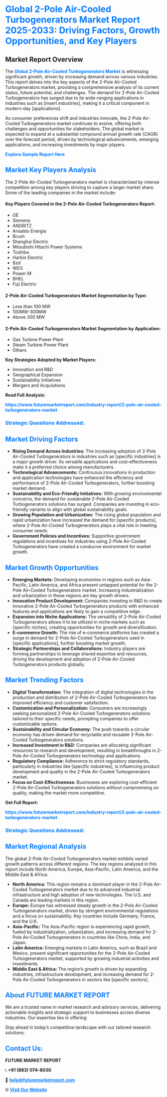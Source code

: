 <h1 style="color: #007BFF;">Global 2-Pole Air-Cooled Turbogenerators Market Report 2025-2033: Driving Factors, Growth Opportunities, and Key Players</h1>

<section id="overview">
<h2>Market Report Overview</h2>
<p>The <a href="https://www.futuremarketreport.com/industry-report/2-pole-air-cooled-turbogenerators-market" style="color: #007BFF; text-decoration: none;"><strong>Global 2-Pole Air-Cooled Turbogenerators Market</strong></a> is witnessing significant growth, driven by increasing demand across various industries. This report delves into the key aspects of the 2-Pole Air-Cooled Turbogenerators market, providing a comprehensive analysis of its current status, future potential, and challenges. The demand for 2-Pole Air-Cooled Turbogenerators has surged due to its wide-ranging applications in industries such as [insert industries], making it a critical component in modern-day [applications].</p>
<p>As consumer preferences shift and industries innovate, the 2-Pole Air-Cooled Turbogenerators market continues to evolve, offering both challenges and opportunities for stakeholders. The global market is expected to expand at a substantial compound annual growth rate (CAGR) over the forecast period, driven by technological advancements, emerging applications, and increasing investments by major players.</p>
</section>

<section id="overview">
<p><a href="https://www.futuremarketreport.com/request-sample/reportId=40612" style="color: #007BFF; text-decoration: none;"><strong>Explore Sample Report Here</strong></a></p>
</section>

<section id="key-players">
<h2 style="color: #007BFF;">Market Key Players Analysis</h2>
<p>The 2-Pole Air-Cooled Turbogenerators market is characterized by intense competition among key players striving to capture a larger market share. Some of the leading companies in the market include:</p>
<h4>Key Players Covered in the 2-Pole Air-Cooled Turbogenerators Report:</h4>
<ul><li>GE</li><li>Siemens</li><li>ANDRITZ</li><li>Ansaldo Energia</li><li>Brush</li><li>Shanghai Electric</li><li>Mitsubishi Hitachi Power Systems</li><li>Toshiba</li><li>Harbin Electric</li><li>Bzd</li><li>WEG</li><li>Power-M</li><li>BHEL</li><li>Fuji Electric</li></ul>
<h4>2-Pole Air-Cooled Turbogenerators Market Segmentation by Type:</h4>
<ul><li>Less than 100 MW</li><li>100MW-300MW</li><li>Above 300 MW</li></ul>

<h4>2-Pole Air-Cooled Turbogenerators Market Segmentation by Application:</h4>
<ul><li>Gas Turbine Power Plant</li><li>Steam Turbine Power Plant</li><li>Others</li></ul>
<p><strong>Key Strategies Adopted by Market Players:</strong></p>
<ul>
<li>Innovation and R&D</li>
<li>Geographical Expansion</li>
<li>Sustainability Initiatives</li>
<li>Mergers and Acquisitions</li>
</ul>
</section>

<section>
<p><strong>Read Full Analysis: </strong></p><a href="https://www.futuremarketreport.com/industry-report/2-pole-air-cooled-turbogenerators-market" style="color: #007BFF; text-decoration: none;"><strong>https://www.futuremarketreport.com/industry-report/2-pole-air-cooled-turbogenerators-market</strong></a>
<h3 style="color: #007BFF;">Strategic Questions Addressed:</h3>
</section>

<section id="driving-factors">
<h2 style="color: #007BFF;">Market Driving Factors</h2>
<ul>
<li><strong>Rising Demand Across Industries:</strong> The increasing adoption of 2-Pole Air-Cooled Turbogenerators in industries such as [specific industries] is a major growth driver. Its versatile applications and cost-effectiveness make it a preferred choice among manufacturers.</li>
<li><strong>Technological Advancements:</strong> Continuous innovations in production and application technologies have enhanced the efficiency and performance of 2-Pole Air-Cooled Turbogenerators, further boosting market demand.</li>
<li><strong>Sustainability and Eco-Friendly Initiatives:</strong> With growing environmental concerns, the demand for sustainable 2-Pole Air-Cooled Turbogenerators solutions has surged. Companies are investing in eco-friendly variants to align with global sustainability goals.</li>
<li><strong>Growing Population and Urbanization:</strong> The rising global population and rapid urbanization have increased the demand for [specific products], where 2-Pole Air-Cooled Turbogenerators plays a vital role in meeting consumer needs.</li>
<li><strong>Government Policies and Incentives:</strong> Supportive government regulations and incentives for industries using 2-Pole Air-Cooled Turbogenerators have created a conducive environment for market growth.</li>
</ul>
</section>

<section id="growth-opportunities">
<h2 style="color: #007BFF;">Market Growth Opportunities</h2>
<ul>
<li><strong>Emerging Markets:</strong> Developing economies in regions such as Asia-Pacific, Latin America, and Africa present untapped potential for the 2-Pole Air-Cooled Turbogenerators market. Increasing industrialization and urbanization in these regions are key growth drivers.</li>
<li><strong>Innovative Product Development:</strong> Companies investing in R&D to create innovative 2-Pole Air-Cooled Turbogenerators products with enhanced features and applications are likely to gain a competitive edge.</li>
<li><strong>Expansion into Niche Applications:</strong> The versatility of 2-Pole Air-Cooled Turbogenerators allows it to be utilized in niche markets such as [specific niches], creating opportunities for growth and diversification.</li>
<li><strong>E-commerce Growth:</strong> The rise of e-commerce platforms has created a surge in demand for 2-Pole Air-Cooled Turbogenerators used in [specific applications], further boosting market growth.</li>
<li><strong>Strategic Partnerships and Collaborations:</strong> Industry players are forming partnerships to leverage shared expertise and resources, driving the development and adoption of 2-Pole Air-Cooled Turbogenerators products globally.</li>
</ul>
</section>

<section id="trending-factors">
<h2 style="color: #007BFF;">Market Trending Factors</h2>
<ul>
<li><strong>Digital Transformation:</strong> The integration of digital technologies in the production and distribution of 2-Pole Air-Cooled Turbogenerators has improved efficiency and customer satisfaction.</li>
<li><strong>Customization and Personalization:</strong> Consumers are increasingly seeking personalized 2-Pole Air-Cooled Turbogenerators solutions tailored to their specific needs, prompting companies to offer customizable options.</li>
<li><strong>Sustainability and Circular Economy:</strong> The push towards a circular economy has driven demand for recyclable and reusable 2-Pole Air-Cooled Turbogenerators solutions.</li>
<li><strong>Increased Investment in R&D:</strong> Companies are allocating significant resources to research and development, resulting in breakthroughs in 2-Pole Air-Cooled Turbogenerators technology and applications.</li>
<li><strong>Regulatory Compliance:</strong> Adherence to strict regulatory standards, particularly in industries like [specific industries], is influencing product development and quality in the 2-Pole Air-Cooled Turbogenerators market.</li>
<li><strong>Focus on Cost-Effectiveness:</strong> Businesses are exploring cost-efficient 2-Pole Air-Cooled Turbogenerators solutions without compromising on quality, making the market more competitive.</li>
</ul>
</section>

<section>
<p><strong>Get Full Report: </strong></p><a href="https://www.futuremarketreport.com/industry-report/2-pole-air-cooled-turbogenerators-market" style="color: #007BFF; text-decoration: none;"><strong>https://www.futuremarketreport.com/industry-report/2-pole-air-cooled-turbogenerators-market</strong></a>
<h3 style="color: #007BFF;">Strategic Questions Addressed:</h3>
</section>


<section id="regional-analysis">
<h2 style="color: #007BFF;">Market Regional Analysis</h2>
<p>The global 2-Pole Air-Cooled Turbogenerators market exhibits varied growth patterns across different regions. The key regions analyzed in this report include North America, Europe, Asia-Pacific, Latin America, and the Middle East & Africa:</p>
<ul>
<li><strong>North America:</strong> This region remains a dominant player in the 2-Pole Air-Cooled Turbogenerators market due to its advanced industrial infrastructure and high adoption of new technologies. The U.S. and Canada are leading markets in this region.</li>
<li><strong>Europe:</strong> Europe has witnessed steady growth in the 2-Pole Air-Cooled Turbogenerators market, driven by stringent environmental regulations and a focus on sustainability. Key countries include Germany, France, and the U.K.</li>
<li><strong>Asia-Pacific:</strong> The Asia-Pacific region is experiencing rapid growth, fueled by industrialization, urbanization, and increasing demand for 2-Pole Air-Cooled Turbogenerators in countries like China, India, and Japan.</li>
<li><strong>Latin America:</strong> Emerging markets in Latin America, such as Brazil and Mexico, present significant opportunities for the 2-Pole Air-Cooled Turbogenerators market, supported by growing industrial activities and investments.</li>
<li><strong>Middle East & Africa:</strong> The region’s growth is driven by expanding industries, infrastructure development, and increasing demand for 2-Pole Air-Cooled Turbogenerators in sectors like [specific sectors].</li>
</ul>
</section>

<footer>
<h2 style="color: #007BFF;">About FUTURE MARKET REPORT</h2>
<p>We are a trusted name in market research and advisory services, delivering actionable insights and strategic support to businesses across diverse industries. Our expertise lies in offering:</p>

<p>Stay ahead in today’s competitive landscape with our tailored research solutions.</p>

<h2 style="color: #007BFF;">Contact Us:</h2>
<p><strong>FUTURE MARKET REPORT</strong></p>
<p>📞 <strong>+91 (883) 074-8030</strong></p>
<p>📧 <strong><a href="mailto:help@futuremarketreport.com" style="color: #007BFF;">help@futuremarketreport.com</a></strong></p>
<p>🌐 <strong><a href="https://www.futuremarketreport.com/" style="color: #007BFF;">Visit Our Website</a></strong></p>
</footer>